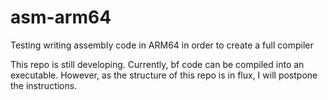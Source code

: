 # asm-arm64
Testing writing assembly code in ARM64 in order to create a full compiler

This repo is still developing. Currently, bf code can be compiled into an executable. However, as the structure of this repo is in flux, I will postpone the instructions.
